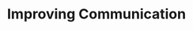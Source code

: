---
layout: default
title: Improving Communication
nav_order: 98
description: "E-TKT"
parent: Process
---